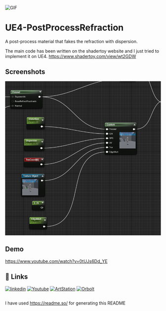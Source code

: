 
![GIF](https://raw.githubusercontent.com/proceduralit/UE4-PostProcessRefraction/main/ReadME_Data/Refraction.gif)

# UE4-PostProcessRefraction

A post-process material that fakes the refraction with dispersion.

The main code has been written on the shadertoy website and I just tried to implement it on UE4.
https://www.shadertoy.com/view/wt2GDW
## Screenshots

![Material](https://raw.githubusercontent.com/proceduralit/UE4-PostProcessRefraction/main/ReadME_Data/Material.png)



## Demo

https://www.youtube.com/watch?v=0tUJs6Dd_YE

## 🔗 Links
[![linkedin](https://img.shields.io/badge/linkedin-0A66C2?style=for-the-badge&logo=linkedin&logoColor=white)](https://www.linkedin.com/in/mohsen-tabasi-4a77a237/)
[![Youtube](https://img.shields.io/badge/YOUTUBE-red?style=for-the-badge&logo=youtube&logoColor=white)](https://www.youtube.com/channel/UC94ZtlP-isac_FrJJNEa9DA)
[![ArtStation](https://img.shields.io/badge/ARTSTATION-black?style=for-the-badge&logo=artstation&logoColor=blue)](https://mohsen-t.artstation.com)
[![Orbolt](https://img.shields.io/badge/-Orbolt-orange)](https://www.orbolt.com/user/144667532)



## 
I have used https://readme.so/ for generating this README

